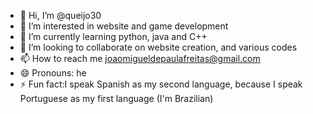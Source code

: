- 👋 Hi, I’m @queijo30
- 👀 I’m interested in website and game development 
- 🌱 I’m currently learning  python, java and C++
- 💞️ I’m looking to collaborate on website creation, and various codes
- 📫 How to reach me joaomigueldepaulafreitas@gmail.com
- 😄 Pronouns: he
- ⚡ Fun fact:I speak Spanish as my second language, because I speak Portuguese as my first language (I'm Brazilian)

<!---
queijo30/queijo30 is a ✨ special ✨ repository because its `README.md` (this file) appears on your GitHub profile.
You can click the Preview link to take a look at your changes.
--->
